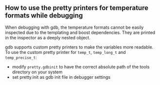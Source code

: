 ## How to use the pretty printers for temperature formats while debugging
When debugging with gdb, the temperature formats cannot be easily inspected due to the templating and boost dependencies.
They are printed in the inspector as a deeply nested object.

gdb supports custom pretty printers to make the variables more readable.
To use the custom pretty printer for `temp_t`, `temp_long_t` and `temp_precise_t`:
- modify `pretty.gdbinit` to have the correct absolute path of the tools directory on your system
- set pretty.init as gdb init file in debugger settings   